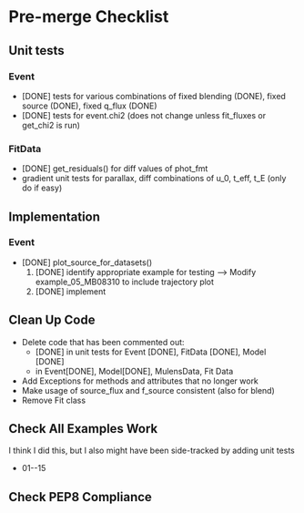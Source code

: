 # Pre-merge Checklist

## Unit tests
### Event
- [DONE] tests for various combinations of fixed blending (DONE), fixed source 
(DONE), 
fixed q_flux (DONE)
- [DONE] tests for event.chi2 (does not change unless fit_fluxes or get_chi2 is 
run)


### FitData
- [DONE] get_residuals() for diff values of phot_fmt
- gradient unit tests for parallax, diff combinations of u_0, t_eff, t_E (only 
do if easy)

## Implementation
### Event
- [DONE] plot_source_for_datasets()
    1) [DONE] identify appropriate example for testing --> Modify example_05_MB08310 
    to include trajectory plot
    2) [DONE] implement

## Clean Up Code
- Delete code that has been commented out:
    - [DONE] in unit tests for Event [DONE], FitData [DONE], Model [DONE]
    - in Event[DONE], Model[DONE], MulensData, Fit Data
- Add Exceptions for methods and attributes that no longer work
- Make usage of source_flux and f_source consistent (also for blend)
- Remove Fit class

## Check All Examples Work
I think I did this, but I also might have been side-tracked by adding unit tests
- 01--15

## Check PEP8 Compliance